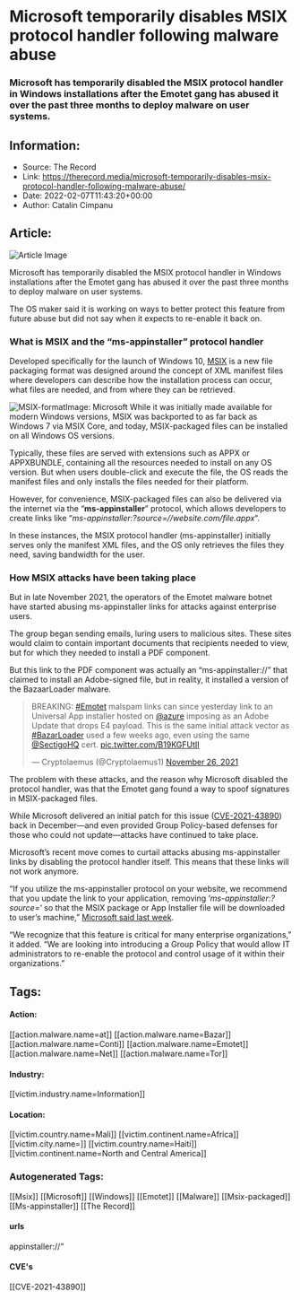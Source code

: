 # Microsoft temporarily disables MSIX protocol handler following malware abuse
### Microsoft has temporarily disabled the MSIX protocol handler in Windows installations after the Emotet gang has abused it over the past three months to deploy malware on user systems.

## Information:
+ Source: The Record
+ Link: https://therecord.media/microsoft-temporarily-disables-msix-protocol-handler-following-malware-abuse/
+ Date: 2022-02-07T11:43:20+00:00
+ Author: Catalin Cimpanu


## Article:
![Article Image](https://therecord.media/wp-content/uploads/2022/02/windows-microsoft.jpg)

Microsoft has temporarily disabled the MSIX protocol handler in Windows installations after the Emotet gang has abused it over the past three months to deploy malware on user systems.


The OS maker said it is working on ways to better protect this feature from future abuse but did not say when it expects to re-enable it back on.


### What is MSIX and the “ms-appinstaller” protocol handler


Developed specifically for the launch of Windows 10, [MSIX](https://docs.microsoft.com/en-us/windows/msix/overview) is a new file packaging format was designed around the concept of XML manifest files where developers can describe how the installation process can occur, what files are needed, and from where they can be retrieved.


![MSIX-format](https://therecord.media/wp-content/uploads/2022/02/MSIX-format.png)Image: Microsoft
While it was initially made available for modern Windows versions, MSIX was backported to as far back as Windows 7 via MSIX Core, and today, MSIX-packaged files can be installed on all Windows OS versions.


Typically, these files are served with extensions such as APPX or APPXBUNDLE, containing all the resources needed to install on any OS version. But when users double-click and execute the file, the OS reads the manifest files and only installs the files needed for their platform.


However, for convenience, MSIX-packaged files can also be delivered via the internet via the “**ms-appinstaller**” protocol, which allows developers to create links like “*ms-appinstaller:?source=//website.com/file.appx*“.


In these instances, the MSIX protocol handler (ms-appinstaller) initially serves only the manifest XML files, and the OS only retrieves the files they need, saving bandwidth for the user.


### How MSIX attacks have been taking place


But in late November 2021, the operators of the Emotet malware botnet have started abusing ms-appinstaller links for attacks against enterprise users.


The group began sending emails, luring users to malicious sites. These sites would claim to contain important documents that recipients needed to view, but for which they needed to install a PDF component.


But this link to the PDF component was actually an “ms-appinstaller://” that claimed to install an Adobe-signed file, but in reality, it installed a version of the BazaarLoader malware.




> BREAKING: [#Emotet](https://twitter.com/hashtag/Emotet?src=hash&ref_src=twsrc%5Etfw) malspam links can since yesterday link to an Universal App installer hosted on [@azure](https://twitter.com/Azure?ref_src=twsrc%5Etfw) imposing as an Adobe Update that drops E4 payload. This is the same initial attack vector as [#BazarLoader](https://twitter.com/hashtag/BazarLoader?src=hash&ref_src=twsrc%5Etfw) used a few weeks ago, even using the same [@SectigoHQ](https://twitter.com/SectigoHQ?ref_src=twsrc%5Etfw) cert. [pic.twitter.com/B19KGFUtII](https://t.co/B19KGFUtII)
> 
> — Cryptolaemus (@Cryptolaemus1) [November 26, 2021](https://twitter.com/Cryptolaemus1/status/1464211328499916813?ref_src=twsrc%5Etfw)



The problem with these attacks, and the reason why Microsoft disabled the protocol handler, was that the Emotet gang found a way to spoof signatures in MSIX-packaged files.


While Microsoft delivered an initial patch for this issue ([CVE-2021-43890](https://msrc.microsoft.com/update-guide/en-US/vulnerability/CVE-2021-43890)) back in December—and even provided Group Policy-based defenses for those who could not update—attacks have continued to take place.


Microsoft’s recent move comes to curtail attacks abusing ms-appinstaller links by disabling the protocol handler itself. This means that these links will not work anymore.


“If you utilize the ms-appinstaller protocol on your website, we recommend that you update the link to your application, removing ‘*ms-appinstaller:?source=*‘ so that the MSIX package or App Installer file will be downloaded to user’s machine,” [Microsoft said last week](https://techcommunity.microsoft.com/t5/windows-it-pro-blog/disabling-the-msix-ms-appinstaller-protocol-handler/ba-p/3119479).


“We recognize that this feature is critical for many enterprise organizations,” it added. “We are looking into introducing a Group Policy that would allow IT administrators to re-enable the protocol and control usage of it within their organizations.”





## Tags:

#### Action:
[[action.malware.name=at]] [[action.malware.name=Bazar]] [[action.malware.name=Conti]] [[action.malware.name=Emotet]] [[action.malware.name=Net]] [[action.malware.name=Tor]]

#### Industry:
[[victim.industry.name=Information]]

#### Location:
[[victim.country.name=Mali]] [[victim.continent.name=Africa]] [[victim.city.name=]] [[victim.country.name=Haiti]] [[victim.continent.name=North and Central America]]

### Autogenerated Tags:
[[Msix]] [[Microsoft]] [[Windows]] [[Emotet]] [[Malware]] [[Msix-packaged]] [[Ms-appinstaller]] [[The Record]]
#### urls
appinstaller://”
#### CVE's
[[CVE-2021-43890]]

